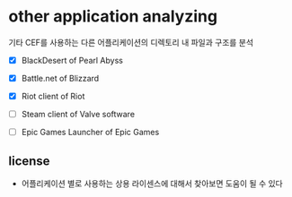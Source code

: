 # other application analyzing
기타 CEF를 사용하는 다른 어플리케이션의 디렉토리 내 파일과 구조를 분석
- [x] BlackDesert of Pearl Abyss 

- [x] Battle.net of Blizzard

- [x] Riot client of Riot 

- [ ] Steam client of Valve software

- [ ] Epic Games Launcher of Epic Games

## license
- 어플리케이션 별로 사용하는 상용 라이센스에 대해서 찾아보면 도움이 될 수 있다
